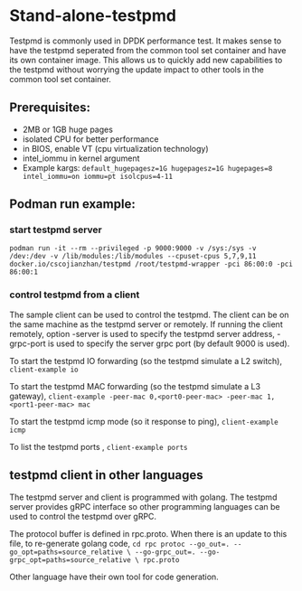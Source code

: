 
# Stand-alone-testpmd

Testpmd is commonly used in DPDK performance test.
It makes sense to have the testpmd seperated from the common tool set container and have its own 
container image. This allows us to quickly add new capabilities to the testpmd without 
worrying the update impact to other tools in the common tool set container.

## Prerequisites:
+ 2MB or 1GB huge pages
+ isolated CPU for better performance
+ in BIOS, enable VT (cpu virtualization technology)
+ intel_iommu in kernel argument
+ Example kargs: `default_hugepagesz=1G hugepagesz=1G hugepages=8 intel_iommu=on iommu=pt isolcpus=4-11`

## Podman run example:

### start testpmd server 

`podman run -it --rm --privileged -p 9000:9000 -v /sys:/sys -v /dev:/dev -v /lib/modules:/lib/modules --cpuset-cpus 5,7,9,11 docker.io/cscojianzhan/testpmd /root/testpmd-wrapper -pci 86:00:0 -pci 86:00:1`

### control testpmd from a client

The sample client can be used to control the testpmd. The client can be on the same machine as the testpmd server or remotely. 
If running the client remotely, option -server is used to specify the testpmd server address, -grpc-port is used to specify
the server grpc port (by default 9000 is used).

To start the testpmd IO forwarding (so the testpmd simulate a L2 switch),
`client-example io`

To start the testpmd MAC forwarding (so the testpmd simulate a L3 gateway),
`client-example -peer-mac 0,<port0-peer-mac> -peer-mac 1,<port1-peer-mac> mac`

To start the testpmd icmp mode (so it response to ping),
`client-example icmp`

To list the testpmd ports ,
`client-example ports`

## testpmd client in other languages

The testpmd server and client is programmed with golang. The testpmd server provides gRPC 
interface so other programming languages can be used to control the testpmd 
over gRPC.

The protocol buffer is defined in rpc.proto. When there is an update to this file, to 
re-generate golang code,
`cd rpc
 protoc --go_out=. --go_opt=paths=source_relative \
    --go-grpc_out=. --go-grpc_opt=paths=source_relative \
    rpc.proto`

Other language have their own tool for code generation.

